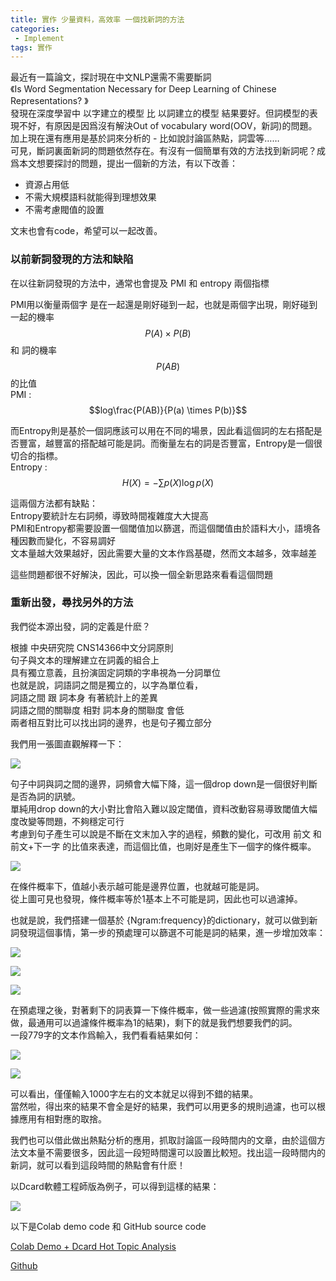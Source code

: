 ```yaml
---                                       
title: 實作 少量資料，高效率 一個找新詞的方法                                       
categories:                                       
 - Implement                                       
tags: 實作                                       
---                                       
```

                             
最近有一篇論文，探討現在中文NLP還需不需要斷詞     
《Is Word Segmentation Necessary for Deep Learning of Chinese Representations? 》     
發現在深度學習中 以字建立的模型 比 以詞建立的模型 結果要好。但詞模型的表現不好，有原因是因爲沒有解決Out of vocabulary word(OOV，新詞)的問題。加上現在還有應用是基於詞來分析的 - 比如說討論區熱點，詞雲等……     
可見，斷詞裏面新詞的問題依然存在。有沒有一個簡單有效的方法找到新詞呢？成爲本文想要探討的問題，提出一個新的方法，有以下改善：     
     
- 資源占用低     
- 不需大規模語料就能得到理想效果     
- 不需考慮閥值的設置     
     
文末也會有code，希望可以一起改善。     

### 以前新詞發現的方法和缺陷     
在以往新詞發現的方法中，通常也會提及 PMI 和 entropy 兩個指標     
     
PMI用以衡量兩個字 是在一起還是剛好碰到一起，也就是兩個字出現，剛好碰到一起的機率$$$$$$P(A) \times P(B)$$ 和 詞的機率$$P(AB)$$ 的比值     
PMI : $$log\frac{P(AB)}{P(a) \times P(b)}$$     
     
而Entropy則是基於一個詞應該可以用在不同的場景，因此看這個詞的左右搭配是否豐富，越豐富的搭配越可能是詞。而衡量左右的詞是否豐富，Entropy是一個很切合的指標。     
Entropy : $$H(X) = -\sum p(X)\log p(X)$$     
     
這兩個方法都有缺點：     
Entropy要統計左右詞頻，導致時間複雜度大大提高     
PMI和Entropy都需要設置一個閾值加以篩選，而這個閾值由於語料大小，語境各種因數而變化，不容易調好     
文本量越大效果越好，因此需要大量的文本作爲基礎，然而文本越多，效率越差     
     
這些問題都很不好解決，因此，可以換一個全新思路來看看這個問題     

### 重新出發，尋找另外的方法   
我們從本源出發，詞的定義是什麽？     
     
根據 中央研究院  CNS14366中文分詞原則     
句子與文本的理解建立在詞義的組合上     
具有獨立意義，且扮演固定詞類的字串視為一分詞單位     
也就是說，詞語詞之間是獨立的，以字為單位看，     
詞語之間 跟 詞本身 有著統計上的差異     
詞語之間的關聯度 相對 詞本身的關聯度 會低     
兩者相互對比可以找出詞的邊界，也是句子獨立部分     
     
我們用一張圖直觀解釋一下：     
     
![](https://raw.githubusercontent.com/voidful/voidful_blog/master/assets/post_src/imp_oovdet/img1)     
     
     
句子中詞與詞之間的邊界，詞頻會大幅下降，這一個drop down是一個很好判斷是否為詞的訊號。     
單純用drop down的大小對比會陷入難以設定閾值，資料改動容易導致閾值大幅度改變等問題，不夠穩定可行     
考慮到句子產生可以說是不斷在文末加入字的過程，頻數的變化，可改用 前文 和 前文+下一字 的比值來表達，而這個比值，也剛好是產生下一個字的條件概率。     
     
![](https://raw.githubusercontent.com/voidful/voidful_blog/master/assets/post_src/imp_oovdet/img2)         
     
     
在條件概率下，值越小表示越可能是邊界位置，也就越可能是詞。     
從上圖可見也發現，條件概率等於1基本上不可能是詞，因此也可以過濾掉。     
     
也就是說，我們搭建一個基於 {Ngram:frequency}的dictionary，就可以做到新詞發現這個事情，第一步的預處理可以篩選不可能是詞的結果，進一步增加效率：     
     
![](https://raw.githubusercontent.com/voidful/voidful_blog/master/assets/post_src/imp_oovdet/img3)     
     
![](https://raw.githubusercontent.com/voidful/voidful_blog/master/assets/post_src/imp_oovdet/img4)        
     
![](https://raw.githubusercontent.com/voidful/voidful_blog/master/assets/post_src/imp_oovdet/img5)        
     
     
在預處理之後，對著剩下的詞表算一下條件概率，做一些過濾(按照實際的需求來做，最通用可以過濾條件概率為1的結果)，剩下的就是我們想要我們的詞。     
一段779字的文本作爲輸入，我們看看結果如何：     
     
![](https://raw.githubusercontent.com/voidful/voidful_blog/master/assets/post_src/imp_oovdet/img6)       
     
![](https://raw.githubusercontent.com/voidful/voidful_blog/master/assets/post_src/imp_oovdet/img7)        
     
     
可以看出，僅僅輸入1000字左右的文本就足以得到不錯的結果。     
當然啦，得出來的結果不會全是好的結果，我們可以用更多的規則過濾，也可以根據應用有相對應的取捨。     
     
我們也可以借此做出熱點分析的應用，抓取討論區一段時間内的文章，由於這個方法文本量不需要很多，因此這一段短時間還可以設置比較短。找出這一段時間内的新詞，就可以看到這段時間的熱點會有什麽！     
     
以Dcard軟體工程師版為例子，可以得到這樣的結果：     
     
![](https://raw.githubusercontent.com/voidful/voidful_blog/master/assets/post_src/imp_oovdet/img8)        
     
     
以下是Colab demo code 和 GitHub source code     
     
[Colab Demo + Dcard Hot Topic Analysis](https://colab.research.google.com/drive/1n-JVX7XPupWz3RuoOOMv-1sQAhMo3sQo)     
     
[Github](https://github.com/voidful/Phraseg)     
     